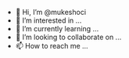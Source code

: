 - 👋 Hi, I’m @mukeshoci
- 👀 I’m interested in ...
- 🌱 I’m currently learning ...
- 💞️ I’m looking to collaborate on ...
- 📫 How to reach me ...

<!---
mukeshoci/mukeshoci is a ✨ special ✨ repository because its `README.md` (this file) appears on your GitHub profile.
You can click the Preview link to take a look at your changes.
--->
